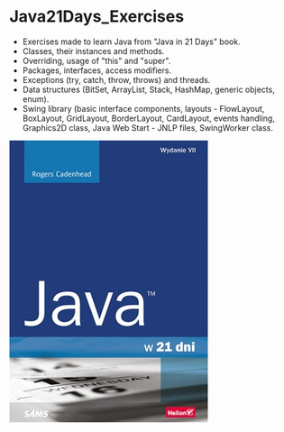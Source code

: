 # Java21Days_Exercises
* Exercises made to learn Java from "Java in 21 Days" book.
* Classes, their instances and methods.
* Overriding, usage of "this" and "super".
* Packages, interfaces, access modifiers.
* Exceptions (try, catch, throw, throws) and threads.
* Data structures (BitSet, ArrayList, Stack, HashMap, generic objects, enum).
* Swing library (basic interface components, layouts - FlowLayout, BoxLayout, GridLayout, BorderLayout, CardLayout, events handling, Graphics2D class, Java Web Start - JNLP files, SwingWorker class.

![java21](https://github.com/KarolinaLewinska/Java21Days_Exercises/blob/main/java21.jpg)
